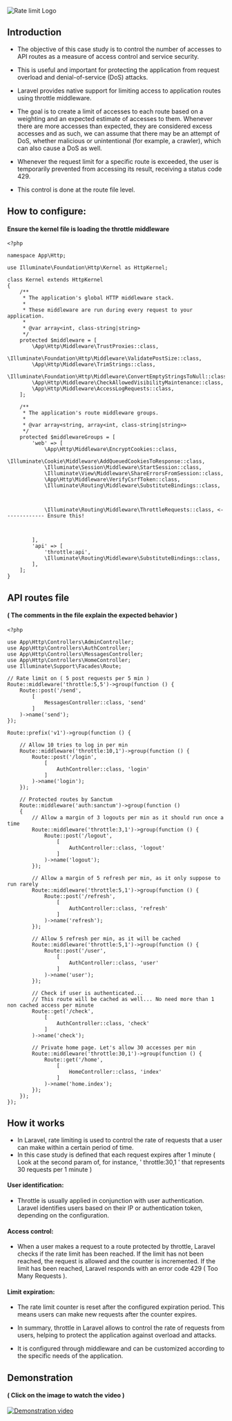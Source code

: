 ![Rate limit Logo](http://127.0.0.1:8000/images/cs/rate-limit.jpg)

## Introduction

- The objective of this case study is to control the number of accesses to API routes as a measure of access control and service security.

- This is useful and important for protecting the application from request overload and denial-of-service (DoS) attacks.

- Laravel provides native support for limiting access to application routes using throttle middleware.

- The goal is to create a limit of accesses to each route based on a weighting and an expected estimate of accesses to them. Whenever there are more accesses than expected, they are considered excess accesses and as such, we can assume that there may be an attempt of DoS, whether malicious or unintentional (for example, a crawler), which can also cause a DoS as well.

- Whenever the request limit for a specific route is exceeded, the user is temporarily prevented from accessing its result, receiving a status code 429.

- This control is done at the route file level.

## How to configure:
#### Ensure the kernel file is loading the throttle middleware
```
<?php

namespace App\Http;

use Illuminate\Foundation\Http\Kernel as HttpKernel;

class Kernel extends HttpKernel
{
    /**
     * The application's global HTTP middleware stack.
     *
     * These middleware are run during every request to your application.
     *
     * @var array<int, class-string|string>
     */
    protected $middleware = [
        \App\Http\Middleware\TrustProxies::class,
        \Illuminate\Foundation\Http\Middleware\ValidatePostSize::class,
        \App\Http\Middleware\TrimStrings::class,
        \Illuminate\Foundation\Http\Middleware\ConvertEmptyStringsToNull::class,
        \App\Http\Middleware\CheckAllowedVisibilityMaintenance::class,
        \App\Http\Middleware\AccessLogRequests::class,
    ];

    /**
     * The application's route middleware groups.
     *
     * @var array<string, array<int, class-string|string>>
     */
    protected $middlewareGroups = [
        'web' => [
            \App\Http\Middleware\EncryptCookies::class,
            \Illuminate\Cookie\Middleware\AddQueuedCookiesToResponse::class,
            \Illuminate\Session\Middleware\StartSession::class,
            \Illuminate\View\Middleware\ShareErrorsFromSession::class,
            \App\Http\Middleware\VerifyCsrfToken::class,
            \Illuminate\Routing\Middleware\SubstituteBindings::class,
            
            
            
            \Illuminate\Routing\Middleware\ThrottleRequests::class, <------------- Ensure this!
            
            
            
        ],
        'api' => [
            'throttle:api',
            \Illuminate\Routing\Middleware\SubstituteBindings::class,
        ],
    ];
}

```

## API routes file 
#### ( The comments in the file explain the expected behavior )
```
<?php

use App\Http\Controllers\AdminController;
use App\Http\Controllers\AuthController;
use App\Http\Controllers\MessagesController;
use App\Http\Controllers\HomeController;
use Illuminate\Support\Facades\Route;

// Rate limit on ( 5 post requests per 5 min )
Route::middleware('throttle:5,5')->group(function () {
    Route::post('/send',
        [
            MessagesController::class, 'send'
        ]
    )->name('send');
});

Route::prefix('v1')->group(function () {

    // Allow 10 tries to log in per min
    Route::middleware('throttle:10,1')->group(function () {
        Route::post('/login',
            [
                AuthController::class, 'login'
            ]
        )->name('login');
    });

    // Protected routes by Sanctum
    Route::middleware('auth:sanctum')->group(function ()
    {
        // Allow a margin of 3 logouts per min as it should run once a time
        Route::middleware('throttle:3,1')->group(function () {
            Route::post('/logout',
                [
                    AuthController::class, 'logout'
                ]
            )->name('logout');
        });

        // Allow a margin of 5 refresh per min, as it only suppose to run rarely
        Route::middleware('throttle:5,1')->group(function () {
            Route::post('/refresh',
                [
                    AuthController::class, 'refresh'
                ]
            )->name('refresh');
        });

        // Allow 5 refresh per min, as it will be cached
        Route::middleware('throttle:5,1')->group(function () {
            Route::post('/user',
                [
                    AuthController::class, 'user'
                ]
            )->name('user');
        });

        // Check if user is authenticated...
        // This route will be cached as well... No need more than 1 non cached access per minute
        Route::get('/check',
            [
                AuthController::class, 'check'
            ]
        )->name('check');

        // Private home page. Let's allow 30 accesses per min
        Route::middleware('throttle:30,1')->group(function () {
            Route::get('/home',
                [
                    HomeController::class, 'index'
                ]
            )->name('home.index');
        });
    });
});

```

## How it works

- In Laravel, rate limiting is used to control the rate of requests that a user can make within a certain period of time.
- In this case study is defined that each request expires after 1 minute ( Look at the second param of, for instance, ' throttle:30,1 ' that represents 30 requests per 1 minute )

#### User identification: 
- Throttle is usually applied in conjunction with user authentication. Laravel identifies users based on their IP or authentication token, depending on the configuration.

#### Access control: 
- When a user makes a request to a route protected by throttle, Laravel checks if the rate limit has been reached. If the limit has not been reached, the request is allowed and the counter is incremented. If the limit has been reached, Laravel responds with an error code 429 ( Too Many Requests ).

#### Limit expiration: 
- The rate limit counter is reset after the configured expiration period. This means users can make new requests after the counter expires.

- In summary, throttle in Laravel allows to control the rate of requests from users, helping to protect the application against overload and attacks. 

- It is configured through middleware and can be customized according to the specific needs of the application.


## Demonstration
#### ( Click on the image to watch the video )
[![Demonstration video](https://jgomes.site/images/cs/git-branch-protection-video-thumbnail.jpg)](http://www.youtube.com/watch?v=UJc0J425O84)
